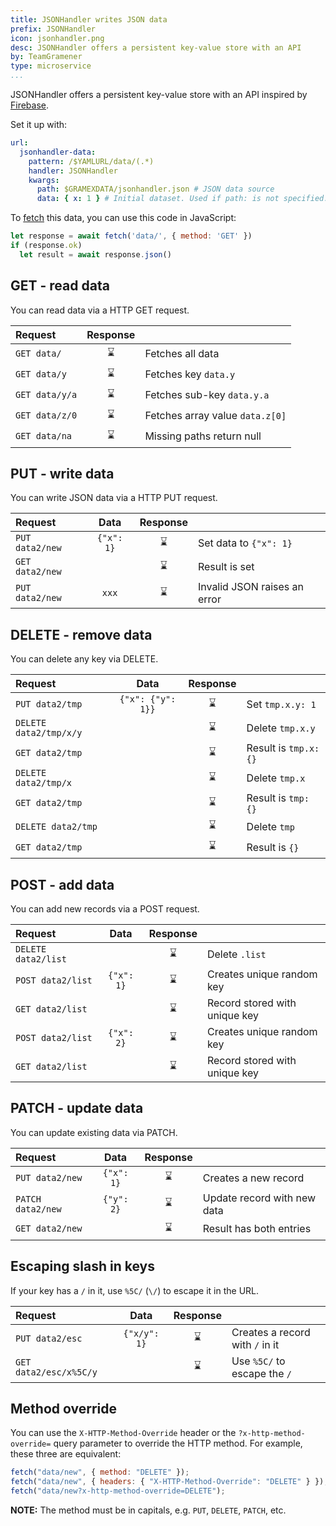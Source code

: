 ```yaml
---
title: JSONHandler writes JSON data
prefix: JSONHandler
icon: jsonhandler.png
desc: JSONHandler offers a persistent key-value store with an API
by: TeamGramener
type: microservice
...
```


JSONHandler offers a persistent key-value store with an API inspired by
[Firebase](https://www.firebase.com/docs/rest/api/).

Set it up with:

```yaml
url:
  jsonhandler-data:
    pattern: /$YAMLURL/data/(.*)
    handler: JSONHandler
    kwargs:
      path: $GRAMEXDATA/jsonhandler.json # JSON data source
      data: { x: 1 } # Initial dataset. Used if path: is not specified. Default: null
```

To [fetch](https://developer.mozilla.org/en-US/docs/Web/API/fetch) this data, you can use this code in JavaScript:

```js
let response = await fetch('data/', { method: 'GET' })
if (response.ok)
  let result = await response.json()
```

## GET - read data

You can read data via a HTTP GET request.

| Request        | Response |                                 |
| :------------- | :------: | :------------------------------ |
| `GET data/`    |    ⌛    | Fetches all data                |
| `GET data/y`   |    ⌛    | Fetches key `data.y`            |
| `GET data/y/a` |    ⌛    | Fetches sub-key `data.y.a`      |
| `GET data/z/0` |    ⌛    | Fetches array value `data.z[0]` |
| `GET data/na`  |    ⌛    | Missing paths return null       |

## PUT - write data

You can write JSON data via a HTTP PUT request.

| Request         |    Data    | Response |                              |
| :-------------- | :--------: | :------: | :--------------------------- |
| `PUT data2/new` | `{"x": 1}` |    ⌛    | Set data to `{"x": 1}`       |
| `GET data2/new` |            |    ⌛    | Result is set                |
| `PUT data2/new` |   `xxx`    |    ⌛    | Invalid JSON raises an error |

## DELETE - remove data

You can delete any key via DELETE.

| Request                |       Data        | Response |                       |
| :--------------------- | :---------------: | :------: | :-------------------- |
| `PUT data2/tmp`        | `{"x": {"y": 1}}` |    ⌛    | Set `tmp.x.y: 1`      |
| `DELETE data2/tmp/x/y` |                   |    ⌛    | Delete `tmp.x.y`      |
| `GET data2/tmp`        |                   |    ⌛    | Result is `tmp.x: {}` |
| `DELETE data2/tmp/x`   |                   |    ⌛    | Delete `tmp.x`        |
| `GET data2/tmp`        |                   |    ⌛    | Result is `tmp: {}`   |
| `DELETE data2/tmp`     |                   |    ⌛    | Delete `tmp`          |
| `GET data2/tmp`        |                   |    ⌛    | Result is `{}`        |

## POST - add data

You can add new records via a POST request.

| Request             |    Data    | Response |                               |
| :------------------ | :--------: | :------: | :---------------------------- |
| `DELETE data2/list` |            |    ⌛    | Delete `.list`                |
| `POST data2/list`   | `{"x": 1}` |    ⌛    | Creates unique random key     |
| `GET data2/list`    |            |    ⌛    | Record stored with unique key |
| `POST data2/list`   | `{"x": 2}` |    ⌛    | Creates unique random key     |
| `GET data2/list`    |            |    ⌛    | Record stored with unique key |

## PATCH - update data

You can update existing data via PATCH.

| Request           |    Data    | Response |                             |
| :---------------- | :--------: | :------: | :-------------------------- |
| `PUT data2/new`   | `{"x": 1}` |    ⌛    | Creates a new record        |
| `PATCH data2/new` | `{"y": 2}` |    ⌛    | Update record with new data |
| `GET data2/new`   |            |    ⌛    | Result has both entries     |

## Escaping slash in keys

If your key has a `/` in it, use `%5C/` (`\/`) to escape it in the URL.

| Request                |     Data     | Response |                                 |
| :--------------------- | :----------: | :------: | :------------------------------ |
| `PUT data2/esc`        | `{"x/y": 1}` |    ⌛    | Creates a record with `/` in it |
| `GET data2/esc/x%5C/y` |              |    ⌛    | Use `%5C/` to escape the `/`    |

## Method override

You can use the `X-HTTP-Method-Override` header or the `?x-http-method-override=` query parameter
to override the HTTP method. For example, these three are equivalent:

```js
fetch("data/new", { method: "DELETE" });
fetch("data/new", { headers: { "X-HTTP-Method-Override": "DELETE" } });
fetch("data/new?x-http-method-override=DELETE");
```

**NOTE:** The method must be in capitals, e.g. `PUT`, `DELETE`, `PATCH`, etc.

<script src="script.js"></script>
